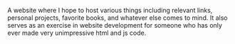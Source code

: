 A website where I hope to host various things including relevant links, personal projects, favorite books, and whatever else comes to mind. It also serves as an exercise in website development for someone who has only ever made very unimpressive html and js code.